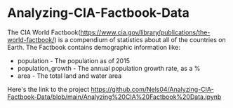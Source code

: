 # Analyzing-CIA-Factbook-Data

The CIA World Factbook(https://www.cia.gov/library/publications/the-world-factbook/) is a compendium of statistics about all of the countries on Earth. The Factbook contains demographic information like:

* population - The population as of 2015
* population_growth - The annual population growth rate, as a %
* area - The total land and water area

Here's the link to the project https://github.com/Nels04/Analyzing-CIA-Factbook-Data/blob/main/Analyzing%20CIA%20Factbook%20Data.ipynb
